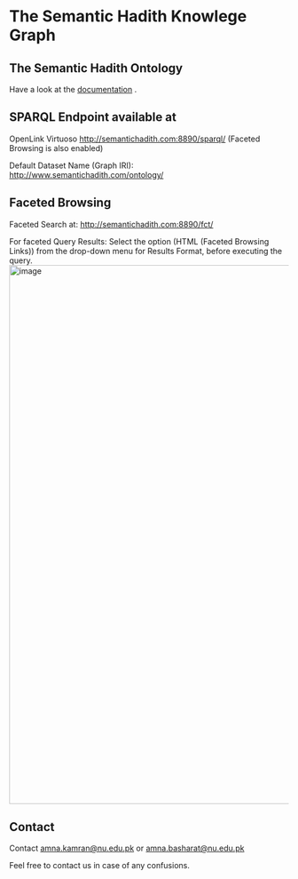 # The Semantic Hadith Knowlege Graph

## The Semantic Hadith Ontology
Have a look at the [documentation](https://a-kamran.github.io/SemanticHadithKG/) .

## SPARQL Endpoint available at

<!-- GraphDB
http://115.186.60.94:7200/.
Choose Repository -> SemHadith
For Sparql:
http://115.186.60.94:7200/sparql
-->

OpenLink Virtuoso
http://semantichadith.com:8890/sparql/ (Faceted Browsing is also enabled)

Default Dataset Name (Graph IRI): http://www.semantichadith.com/ontology/

## Faceted Browsing

Faceted Search at: http://semantichadith.com:8890/fct/

For faceted Query Results: 
Select the option (HTML (Faceted Browsing Links)) from the drop-down menu for Results Format, before executing the query.
<img width="970" alt="image" src="https://user-images.githubusercontent.com/97387765/211258515-bf743526-0f2e-464e-9caa-deb837dec46b.png">





## Contact
Contact amna.kamran@nu.edu.pk or amna.basharat@nu.edu.pk

Feel free to contact us in case of any confusions.
